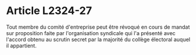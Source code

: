 # Article L2324-27

Tout membre du comité d'entreprise peut être révoqué en cours de mandat sur proposition faite par l'organisation syndicale qui l'a présenté avec l'accord obtenu au scrutin secret par la majorité du collège électoral auquel il appartient.